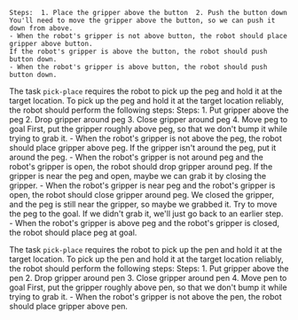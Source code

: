 
    Steps:  1. Place the gripper above the button  2. Push the button down
    You'll need to move the gripper above the button, so we can push it down from above.
    - When the robot's gripper is not above button, the robot should place gripper above button.
    If the robot's gripper is above the button, the robot should push button down.
    - When the robot's gripper is above button, the robot should push button down.

The task `pick-place` requires the robot to pick up the peg and hold it at the target location.
To pick up the peg and hold it at the target location reliably, the robot should perform the following steps:
    Steps:  1. Put gripper above the peg  2. Drop gripper around peg  3. Close gripper around peg  4. Move peg to goal
    First, put the gripper roughly above peg, so that we don't bump it while trying to grab it.
    - When the robot's gripper is not above the peg, the robot should place gripper above peg.
    If the gripper isn't around the peg, put it around the peg.
    - When the robot's gripper is not around peg and the robot's gripper is open, the robot should drop gripper around peg.
    If the gripper is near the peg and open, maybe we can grab it by closing the gripper.
    - When the robot's gripper is near peg and the robot's gripper is open, the robot should close gripper around peg.
    We closed the gripper, and the peg is still near the gripper, so maybe we grabbed it. Try to move the peg to the goal. If we didn't grab it, we'll just go back to an earlier step.
    - When the robot's gripper is above peg and the robot's gripper is closed, the robot should place peg at goal.

The task `pick-place` requires the robot to pick up the pen and hold it at the target location.
To pick up the pen and hold it at the target location reliably, the robot should perform the following steps:
    Steps:  1. Put gripper above the pen  2. Drop gripper around pen  3. Close gripper around pen  4. Move pen to goal
    First, put the gripper roughly above pen, so that we don't bump it while trying to grab it.
    - When the robot's gripper is not above the pen, the robot should place gripper above pen.
   